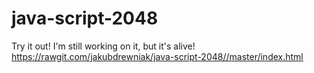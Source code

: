 # java-script-2048
Try it out! I'm still working on it, but it's alive!
https://rawgit.com/jakubdrewniak/java-script-2048//master/index.html
